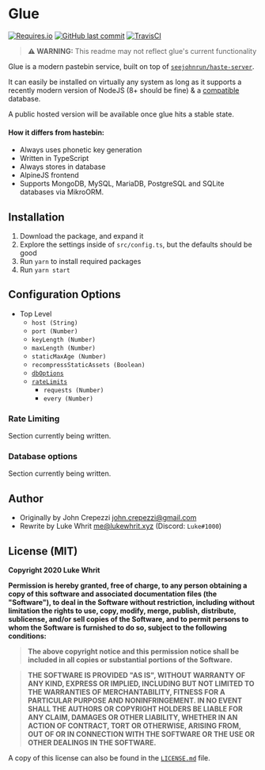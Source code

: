 # Glue

[![Requires.io](https://img.shields.io/requires/github/324Luke/glue)](https://requires.io/github/324Luke/glue/requirements/?branch=master) [![GitHub last commit](https://img.shields.io/github/last-commit/324Luke/glue)](https://github.com/324Luke/glue/commits/master) [![TravisCI](https://img.shields.io/travis/324Luke/glue)](https://travis-ci.org/github/324Luke/glue)

> **⚠️ WARNING:** This readme may not reflect glue's current functionality

Glue is a modern pastebin service, built on top of [`seejohnrun/haste-server`](https://github.com/seejohnrun/haste-server).

It can easily be installed on virtually any system as long as it supports a recently modern version of NodeJS (8+ should be fine) & a [compatible](#how-it-differs-from-hastebin) database.

A public hosted version will be available once glue hits a stable state.

#### **How it differs from hastebin:**

* Always uses phonetic key generation
* Written in TypeScript
* Always stores in database
* AlpineJS frontend
* Supports MongoDB, MySQL, MariaDB, PostgreSQL and SQLite databases via MikroORM.

## Installation

1. Download the package, and expand it
2. Explore the settings inside of `src/config.ts`, but the defaults should be good
3. Run `yarn` to install required packages
4. Run `yarn start`

## Configuration Options

* Top Level
  * `host (String)`
  * `port (Number)`
  * `keyLength (Number)`
  * `maxLength (Number)`
  * `staticMaxAge (Number)`
  * `recompressStaticAssets (Boolean)`
  * [`dbOptions`](#database-options)
  * [`rateLimits`](#rate-limiting)
    * `requests (Number)`
    * `every (Number)`

### Rate Limiting

Section currently being written.

### Database options

Section currently being written.

## Author

* Originally by John Crepezzi <john.crepezzi@gmail.com>
* Rewrite by Luke Whrit <me@lukewhrit.xyz> (Discord: `Luke#1000`)

## License (MIT)

**Copyright 2020 Luke Whrit**

**Permission is hereby granted, free of charge, to any person obtaining a copy of this software and associated documentation files (the "Software"), to deal in the Software without restriction, including without limitation the rights to use, copy, modify, merge, publish, distribute, sublicense, and/or sell copies of the Software, and to permit persons to whom the Software is furnished to do so, subject to the following conditions:**

> **The above copyright notice and this permission notice shall be included in all copies or substantial portions of the Software.**

> **THE SOFTWARE IS PROVIDED "AS IS", WITHOUT WARRANTY OF ANY KIND, EXPRESS OR IMPLIED, INCLUDING BUT NOT LIMITED TO THE WARRANTIES OF MERCHANTABILITY, FITNESS FOR A PARTICULAR PURPOSE AND NONINFRINGEMENT. IN NO EVENT SHALL THE AUTHORS OR COPYRIGHT HOLDERS BE LIABLE FOR ANY CLAIM, DAMAGES OR OTHER LIABILITY, WHETHER IN AN ACTION OF CONTRACT, TORT OR OTHERWISE, ARISING FROM, OUT OF OR IN CONNECTION WITH THE SOFTWARE OR THE USE OR OTHER DEALINGS IN THE SOFTWARE.**

A copy of this license can also be found in the [`LICENSE.md`](LICENSE.md) file.
